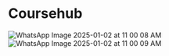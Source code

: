 # Coursehub
![WhatsApp Image 2025-01-02 at 11 00 08 AM](https://github.com/user-attachments/assets/7f159205-f91f-4a72-8cf4-eaa596e757b4)
![WhatsApp Image 2025-01-02 at 11 00 09 AM](https://github.com/user-attachments/assets/039d3630-14a3-48f0-a709-b60de3126df9)



